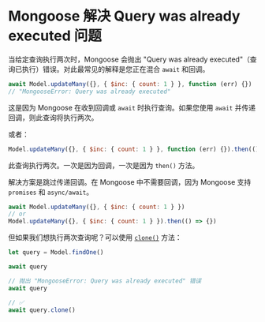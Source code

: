 # Mongoose 解决 Query was already executed 问题

当给定查询执行两次时，Mongoose 会抛出 "Query was already executed"（查询已执行）错误。对此最常见的解释是您正在混合 `await` 和回调。

```js
await Model.updateMany({}, { $inc: { count: 1 } }, function (err) {})
// "MongooseError: Query was already executed"
```

这是因为 Mongoose 在收到回调或 `await` 时执行查询。如果您使用 `await` 并传递回调，则此查询将执行两次。

或者：

```js
Model.updateMany({}, { $inc: { count: 1 } }, function (err) {}).then(() => {})
```

此查询执行两次。一次是因为回调，一次是因为 `then()` 方法。

解决方案是跳过传递回调。在 Mongoose 中不需要回调，因为 Mongoose 支持 `promises` 和 `async/await`。

```js
await Model.updateMany({}, { $inc: { count: 1 } })
// or
Model.updateMany({}, { $inc: { count: 1 } }).then(() => {})
```

但如果我们想执行两次查询呢？可以使用 [`clone()`](https://mongoosejs.com/docs/api.html#query_Query-clone) 方法：

```js
let query = Model.findOne()

await query

// 抛出 "MongooseError: Query was already executed" 错误
await query

// ✅
await query.clone()
```
